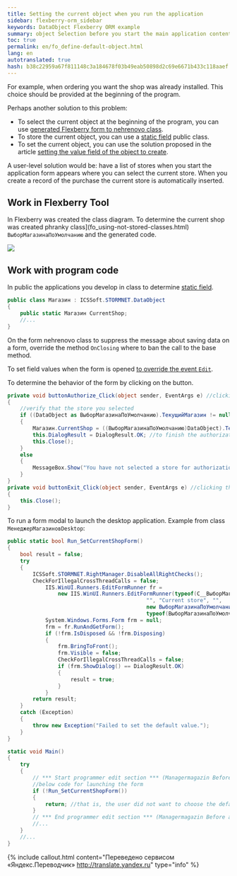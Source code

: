 ```yaml
--- 
title: Setting the current object when you run the application 
sidebar: flexberry-orm_sidebar 
keywords: DataObject Flexberry ORM example 
summary: object Selection before you start the main application content 
toc: true 
permalink: en/fo_define-default-object.html 
lang: en 
autotranslated: true 
hash: b38c22959a67f811148c3a184678f03b49eab50898d2c69e6671b433c118aaef 
--- 
```


For example, when ordering you want the shop was already installed. This choice should be provided at the beginning of the program. 

Perhaps another solution to this problem: 

* To select the current object at the beginning of the program, you can use [generated Flexberry form to nehrenovo class](fo_using-not-stored-classes.html). 
* To store the current object, you can use a [static field](http://msdn.microsoft.com/library/98f28cdx.aspx) public class. 
* To set the current object, you can use the solution proposed in the article [setting the value field of the object to create](fo_define-field-created.html). 

A user-level solution would be: have a list of stores when you start the application form appears where you can select the current store. When you create a record of the purchase the current store is automatically inserted. 

## Work in Flexberry Tool 

In Flexberry was created the class diagram. To determine the current shop was created phranky class](fo_using-not-stored-classes.html) `ВыборМагазинаПоУмолчанию` and the generated code. 

![](/images/pages/products/flexberry-orm/data-object/class-diagram_shops.jpg) 

## Work with program code 

In public the applications you develop in class to determine [static field](http://msdn.microsoft.com/library/98f28cdx.aspx). 

```csharp
public class Магазин : ICSSoft.STORMNET.DataObject
{
	public static Магазин CurrentShop;
	//... 
}
``` 

On the form nehrenovo class to suppress the message about saving data on a form, override the method `OnClosing` where to ban the call to the base method. 

To set field values when the form is opened [to override the event `Edit`](fo_define-field-created.html). 

To determine the behavior of the form by clicking on the button. 

```csharp
private void buttonAuthorize_Click(object sender, EventArgs e) //clicking on "Authorize" 
{
	//verify that the store you selected 
	if ((DataObject as ВыборМагазинаПоУмолчанию).ТекущийМагазин != null)
	{		
		Магазин.CurrentShop = ((ВыборМагазинаПоУмолчанию)DataObject).ТекущийМагазин; //save the current store 
		this.DialogResult = DialogResult.OK; //to finish the authorization 
		this.Close();
	}
	else
	{
		MessageBox.Show("You have not selected a store for authorization.");
	}
}
private void buttonExit_Click(object sender, EventArgs e) //clicking the "Exit" button 
{
	this.Close();
}
``` 

To run a form modal to launch the desktop application. Example from class `МенеджерМагазиновDesktop`: 

```csharp
public static bool Run_SetCurrentShopForm()
{
	bool result = false;
	try
	{
		ICSSoft.STORMNET.RightManager.DisableAllRightChecks();
		CheckForIllegalCrossThreadCalls = false;
			IIS.WinUI.Runners.EditFormRunner fr =
				new IIS.WinUI.Runners.EditFormRunner(typeof(C__ВыборМагазинаПоУмолчаниюE),
											"", "Current store", "",
											new ВыборМагазинаПоУмолчанию(),
											typeof(ВыборМагазинаПоУмолчанию), false);
			System.Windows.Forms.Form frm = null;
			frm = fr.RunAndGetForm();
			if (!frm.IsDisposed && !frm.Disposing)
			{
				frm.BringToFront();
				frm.Visible = false;
				CheckForIllegalCrossThreadCalls = false;
				if (frm.ShowDialog() == DialogResult.OK)
				{
					result = true;
				}
			}
		return result;
	}
	catch (Exception)
	{
		throw new Exception("Failed to set the default value.");
	}
}

static void Main()
{
	try
	{
		// *** Start programmer edit section *** (Managermagazin Before authorization) 
		//below code for launching the form 
		if (!Run_SetCurrentShopForm())
		{
			return; //that is, the user did not want to choose the default value, stop working 
		}
		// *** End programmer edit section *** (Managermagazin Before authorization) 
		//... 
	}
	//... 
}
``` 



{% include callout.html content="Переведено сервисом «Яндекс.Переводчик» <http://translate.yandex.ru>" type="info" %}